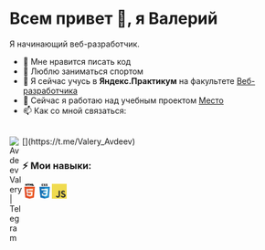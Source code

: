 # Всем привет 👋, я Валерий

Я начинающий веб-разработчик.  
- 🎉 Мне нравится писать код
- 💪 Люблю заниматься спортом 
- 🌱 Я сейчас учусь в __Яндекс.Практикум__ на факультете [Веб-разработчика](https://practicum.yandex.ru/profile/web/)
- 🔭 Сейчас я работаю над учебным проектом [Место](https://valeryavdeev.github.io/mesto/)
- 📫 Как со мной связаться:
<br />
[<img align="left" alt="AvdeevValery | Telegram" width="22px" src="https://cdn.jsdelivr.net/npm/simple-icons@3.13.0/icons/telegram.svg" />](https://t.me/Valery_Avdeev)
<br />

### ⚡ Мои навыки:

<img align="left" alt="HTML5" width="26px" src="https://raw.githubusercontent.com/github/explore/80688e429a7d4ef2fca1e82350fe8e3517d3494d/topics/html/html.png" />
<img align="left" alt="CSS3" width="26px" src="https://raw.githubusercontent.com/github/explore/80688e429a7d4ef2fca1e82350fe8e3517d3494d/topics/css/css.png" />
<img align="left" alt="JavaScript" width="26px" src="https://raw.githubusercontent.com/github/explore/80688e429a7d4ef2fca1e82350fe8e3517d3494d/topics/javascript/javascript.png" />

[comment]: <> (<img align="left" alt="React" width="26px" src="https://raw.githubusercontent.com/github/explore/80688e429a7d4ef2fca1e82350fe8e3517d3494d/topics/react/react.png" />)

<br />



[comment]: <> (  ![]&#40;https://img.shields.io/badge/React-informational?style=flat&logo=react&logoColor=white&color=4AB197&#41;)
[comment]: <> (  ![]&#40;https://img.shields.io/badge/HTML-informational?style=flat&logo=HTML&logoColor=white&color=4AB197&#41;)
[comment]: <> (  ![]&#40;https://img.shields.io/badge/CSS-informational?style=flat&logo=CSS&logoColor=white&color=4AB197&#41;)
[comment]: <> (  ![]&#40;https://img.shields.io/badge/JavaScript-informational?style=flat&logo=JavaScript&logoColor=white&color=4AB197&#41;)

